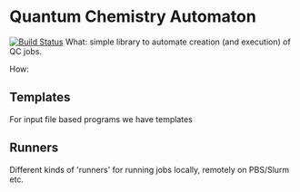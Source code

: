 # Quantum Chemistry Automaton
[![Build Status](https://travis-ci.org/peterspackman/qcauto.svg?branch=master)](https://travis-ci.org/peterspackman/qcauto)
What: simple library to automate creation (and execution) of QC jobs.

How:

## Templates
For input file based programs we have templates

## Runners
Different kinds of 'runners' for running jobs locally, remotely on PBS/Slurm etc.
